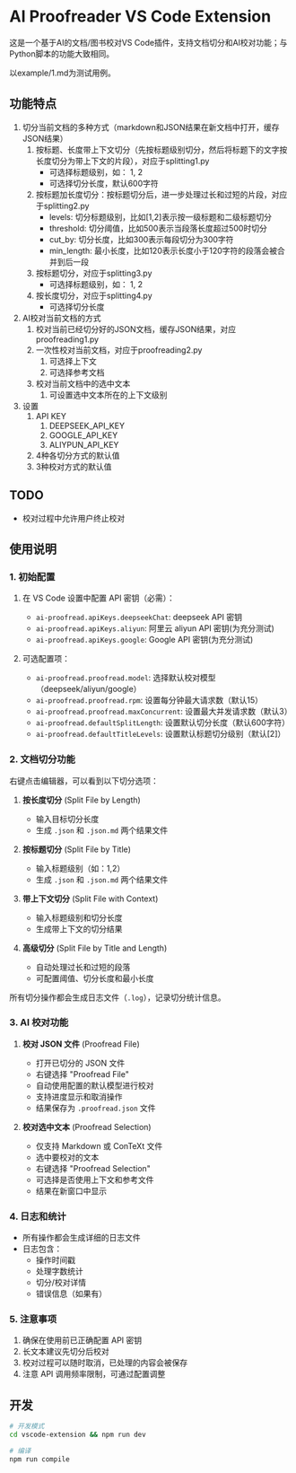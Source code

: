 # AI Proofreader VS Code Extension

这是一个基于AI的文档/图书校对VS Code插件，支持文档切分和AI校对功能；与Python脚本的功能大致相同。

以example/1.md为测试用例。

## 功能特点

1. 切分当前文档的多种方式（markdown和JSON结果在新文档中打开，缓存JSON结果）
    1. 按标题、长度带上下文切分（先按标题级别切分，然后将标题下的文字按长度切分为带上下文的片段），对应于splitting1.py
        * 可选择标题级别，如： 1, 2
        * 可选择切分长度，默认600字符
    2. 按标题加长度切分：按标题切分后，进一步处理过长和过短的片段，对应于splitting2.py
        *  levels: 切分标题级别，比如[1,2]表示按一级标题和二级标题切分
        *  threshold: 切分阈值，比如500表示当段落长度超过500时切分
        *  cut_by: 切分长度，比如300表示每段切分为300字符
        *  min_length: 最小长度，比如120表示长度小于120字符的段落会被合并到后一段
    3. 按标题切分，对应于splitting3.py
        * 可选择标题级别，如： 1, 2
    4. 按长度切分，对应于splitting4.py
        * 可选择切分长度
2. AI校对当前文档的方式
    1. 校对当前已经切分好的JSON文档，缓存JSON结果，对应proofreading1.py
    2. 一次性校对当前文档，对应于proofreading2.py
        1. 可选择上下文
        2. 可选择参考文档
    3. 校对当前文档中的选中文本
        1. 可设置选中文本所在的上下文级别
3. 设置
    1. API KEY
        1. DEEPSEEK_API_KEY
        2. GOOGLE_API_KEY
        3. ALIYPUN_API_KEY
    2. 4种各切分方式的默认值
    3. 3种校对方式的默认值

## TODO

* 校对过程中允许用户终止校对

## 使用说明

### 1. 初始配置

1. 在 VS Code 设置中配置 API 密钥（必需）：
   * `ai-proofread.apiKeys.deepseekChat`: deepseek API 密钥
   * `ai-proofread.apiKeys.aliyun`: 阿里云 aliyun API 密钥(为充分测试)
   * `ai-proofread.apiKeys.google`: Google API 密钥(为充分测试)

2. 可选配置项：
   * `ai-proofread.proofread.model`: 选择默认校对模型（deepseek/aliyun/google）
   * `ai-proofread.proofread.rpm`: 设置每分钟最大请求数（默认15）
   * `ai-proofread.proofread.maxConcurrent`: 设置最大并发请求数（默认3）
   * `ai-proofread.defaultSplitLength`: 设置默认切分长度（默认600字符）
   * `ai-proofread.defaultTitleLevels`: 设置默认标题切分级别（默认[2]）

### 2. 文档切分功能

右键点击编辑器，可以看到以下切分选项：

1. **按长度切分** (Split File by Length)
   * 输入目标切分长度
   * 生成 `.json` 和 `.json.md` 两个结果文件

2. **按标题切分** (Split File by Title)
   * 输入标题级别（如：1,2）
   * 生成 `.json` 和 `.json.md` 两个结果文件

3. **带上下文切分** (Split File with Context)
   * 输入标题级别和切分长度
   * 生成带上下文的切分结果

4. **高级切分** (Split File by Title and Length)
   * 自动处理过长和过短的段落
   * 可配置阈值、切分长度和最小长度

所有切分操作都会生成日志文件（`.log`），记录切分统计信息。

### 3. AI 校对功能

1. **校对 JSON 文件** (Proofread File)
   * 打开已切分的 JSON 文件
   * 右键选择 "Proofread File"
   * 自动使用配置的默认模型进行校对
   * 支持进度显示和取消操作
   * 结果保存为 `.proofread.json` 文件

2. **校对选中文本** (Proofread Selection)
   * 仅支持 Markdown 或 ConTeXt 文件
   * 选中要校对的文本
   * 右键选择 "Proofread Selection"
   * 可选择是否使用上下文和参考文件
   * 结果在新窗口中显示

### 4. 日志和统计

* 所有操作都会生成详细的日志文件
* 日志包含：
  * 操作时间戳
  * 处理字数统计
  * 切分/校对详情
  * 错误信息（如果有）

### 5. 注意事项

1. 确保在使用前已正确配置 API 密钥
2. 长文本建议先切分后校对
3. 校对过程可以随时取消，已处理的内容会被保存
4. 注意 API 调用频率限制，可通过配置调整

## 开发

```bash
# 开发模式
cd vscode-extension && npm run dev

# 编译
npm run compile
```
